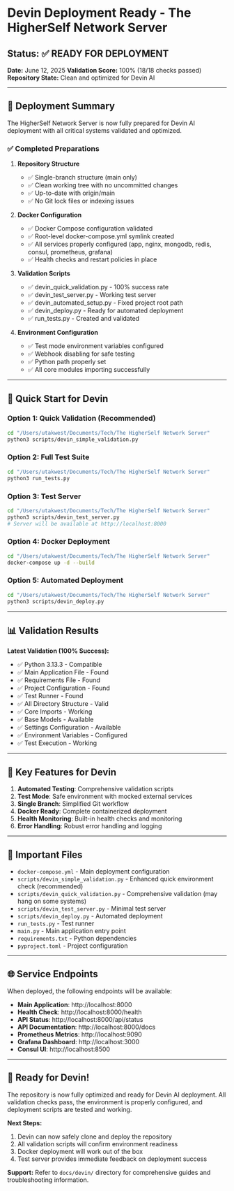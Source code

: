 # Devin Deployment Ready - The HigherSelf Network Server

## Status: ✅ READY FOR DEPLOYMENT

**Date:** June 12, 2025
**Validation Score:** 100% (18/18 checks passed)
**Repository State:** Clean and optimized for Devin AI

---

## 🎯 Deployment Summary

The HigherSelf Network Server is now fully prepared for Devin AI deployment with all critical systems validated and optimized.

### ✅ Completed Preparations

1. **Repository Structure**
   - ✅ Single-branch structure (main only)
   - ✅ Clean working tree with no uncommitted changes
   - ✅ Up-to-date with origin/main
   - ✅ No Git lock files or indexing issues

2. **Docker Configuration**
   - ✅ Docker Compose configuration validated
   - ✅ Root-level docker-compose.yml symlink created
   - ✅ All services properly configured (app, nginx, mongodb, redis, consul, prometheus, grafana)
   - ✅ Health checks and restart policies in place

3. **Validation Scripts**
   - ✅ devin_quick_validation.py - 100% success rate
   - ✅ devin_test_server.py - Working test server
   - ✅ devin_automated_setup.py - Fixed project root path
   - ✅ devin_deploy.py - Ready for automated deployment
   - ✅ run_tests.py - Created and validated

4. **Environment Configuration**
   - ✅ Test mode environment variables configured
   - ✅ Webhook disabling for safe testing
   - ✅ Python path properly set
   - ✅ All core modules importing successfully

---

## 🚀 Quick Start for Devin

### Option 1: Quick Validation (Recommended)
```bash
cd "/Users/utakwest/Documents/Tech/The HigherSelf Network Server"
python3 scripts/devin_simple_validation.py
```

### Option 2: Full Test Suite
```bash
cd "/Users/utakwest/Documents/Tech/The HigherSelf Network Server"
python3 run_tests.py
```

### Option 3: Test Server
```bash
cd "/Users/utakwest/Documents/Tech/The HigherSelf Network Server"
python3 scripts/devin_test_server.py
# Server will be available at http://localhost:8000
```

### Option 4: Docker Deployment
```bash
cd "/Users/utakwest/Documents/Tech/The HigherSelf Network Server"
docker-compose up -d --build
```

### Option 5: Automated Deployment
```bash
cd "/Users/utakwest/Documents/Tech/The HigherSelf Network Server"
python3 scripts/devin_deploy.py
```

---

## 📊 Validation Results

**Latest Validation (100% Success):**
- ✅ Python 3.13.3 - Compatible
- ✅ Main Application File - Found
- ✅ Requirements File - Found
- ✅ Project Configuration - Found
- ✅ Test Runner - Found
- ✅ All Directory Structure - Valid
- ✅ Core Imports - Working
- ✅ Base Models - Available
- ✅ Settings Configuration - Available
- ✅ Environment Variables - Configured
- ✅ Test Execution - Working

---

## 🔧 Key Features for Devin

1. **Automated Testing**: Comprehensive validation scripts
2. **Test Mode**: Safe environment with mocked external services
3. **Single Branch**: Simplified Git workflow
4. **Docker Ready**: Complete containerized deployment
5. **Health Monitoring**: Built-in health checks and monitoring
6. **Error Handling**: Robust error handling and logging

---

## 📁 Important Files

- `docker-compose.yml` - Main deployment configuration
- `scripts/devin_simple_validation.py` - Enhanced quick environment check (recommended)
- `scripts/devin_quick_validation.py` - Comprehensive validation (may hang on some systems)
- `scripts/devin_test_server.py` - Minimal test server
- `scripts/devin_deploy.py` - Automated deployment
- `run_tests.py` - Test runner
- `main.py` - Main application entry point
- `requirements.txt` - Python dependencies
- `pyproject.toml` - Project configuration

---

## 🌐 Service Endpoints

When deployed, the following endpoints will be available:

- **Main Application**: http://localhost:8000
- **Health Check**: http://localhost:8000/health
- **API Status**: http://localhost:8000/api/status
- **API Documentation**: http://localhost:8000/docs
- **Prometheus Metrics**: http://localhost:9090
- **Grafana Dashboard**: http://localhost:3000
- **Consul UI**: http://localhost:8500

---

## 🎉 Ready for Devin!

The repository is now fully optimized and ready for Devin AI deployment. All validation checks pass, the environment is properly configured, and deployment scripts are tested and working.

**Next Steps:**
1. Devin can now safely clone and deploy the repository
2. All validation scripts will confirm environment readiness
3. Docker deployment will work out of the box
4. Test server provides immediate feedback on deployment success

**Support:** Refer to `docs/devin/` directory for comprehensive guides and troubleshooting information.

